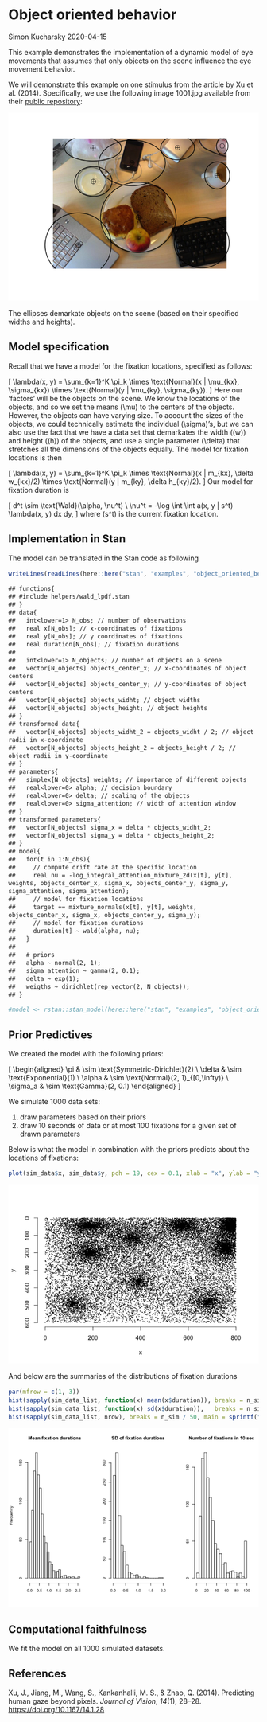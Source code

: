 Object oriented behavior
================
Simon Kucharsky
2020-04-15

This example demonstrates the implementation of a dynamic model of eye
movements that assumes that only objects on the scene influence the eye
movement behavior.

We will demonstrate this example on one stimulus from the article by Xu
et al. (2014). Specifically, we use the following image 1001.jpg
available from their [public
repository](https://github.com/NUS-VIP/predicting-human-gaze-beyond-pixels):

![](Object_oriencted_behavior_files/figure-gfm/unnamed-chunk-2-1.png)<!-- -->

The ellipses demarkate objects on the scene (based on their specified
widths and heights).

## Model specification

Recall that we have a model for the fixation locations, specified as
follows:

\[
\lambda(x, y) = \sum_{k=1}^K \pi_k \times \text{Normal}(x | \mu_{kx}, \sigma_{kx}) \times \text{Normal}(y | \mu_{ky}, \sigma_{ky}).
\] Here our ‘factors’ will be the objects on the scene. We know the
locations of the objects, and so we set the means \(\mu\) to the centers
of the objects. However, the objects can have varying size. To account
the sizes of the objects, we could technically estimate the individual
\(\sigma\)’s, but we can also use the fact that we have a data set that
demarkates the width (\(w\)) and height (\(h\)) of the objects, and use
a single parameter \(\delta\) that stretches all the dimensions of the
objects equally. The model for fixation locations is then

\[
\lambda(x, y) = \sum_{k=1}^K \pi_k \times \text{Normal}(x | m_{kx}, \delta w_{kx}/2) \times \text{Normal}(y | m_{ky}, \delta h_{ky}/2).
\] Our model for fixation duration is

\[
d^t \sim \text{Wald}(\alpha, \nu^t) \\
\nu^t = -\log \int \int a(x, y | s^t) \lambda(x, y) dx dy,
\] where \(s^t\) is the current fixation location.

## Implementation in Stan

The model can be translated in the Stan code as
following

``` r
writeLines(readLines(here::here("stan", "examples", "object_oriented_behavior.stan")))
```

    ## functions{
    ## #include helpers/wald_lpdf.stan  
    ## }
    ## data{
    ##   int<lower=1> N_obs; // number of observations
    ##   real x[N_obs]; // x-coordinates of fixations
    ##   real y[N_obs]; // y coordinates of fixations
    ##   real duration[N_obs]; // fixation durations
    ##   
    ##   int<lower=1> N_objects; // number of objects on a scene
    ##   vector[N_objects] objects_center_x; // x-coordinates of object centers
    ##   vector[N_objects] objects_center_y; // y-coordinates of object centers
    ##   vector[N_objects] objects_widht; // object widths
    ##   vector[N_objects] objects_height; // object heights
    ## }
    ## transformed data{
    ##   vector[N_objects] objects_widht_2 = objects_widht / 2; // object radii in x-coordinate
    ##   vector[N_objects] objects_height_2 = objects_height / 2; // object radii in y-coordinate
    ## }
    ## parameters{
    ##   simplex[N_objects] weights; // importance of different objects
    ##   real<lower=0> alpha; // decision boundary
    ##   real<lower=0> delta; // scaling of the objects
    ##   real<lower=0> sigma_attention; // width of attention window
    ## }
    ## transformed parameters{
    ##   vector[N_objects] sigma_x = delta * objects_widht_2;
    ##   vector[N_objects] sigma_y = delta * objects_height_2;
    ## }
    ## model{
    ##   for(t in 1:N_obs){
    ##     // compute drift rate at the specific location
    ##     real nu = -log_integral_attention_mixture_2d(x[t], y[t], weights, objects_center_x, sigma_x, objects_center_y, sigma_y, sigma_attention, sigma_attention);
    ##     // model for fixation locations
    ##     target += mixture_normals(x[t], y[t], weights, objects_center_x, sigma_x, objects_center_y, sigma_y);
    ##     // model for fixation durations
    ##     duration[t] ~ wald(alpha, nu);
    ##   }
    ##   
    ##   # priors
    ##   alpha ~ normal(2, 1);
    ##   sigma_attention ~ gamma(2, 0.1);
    ##   delta ~ exp(1);
    ##   weigths ~ dirichlet(rep_vector(2, N_objects));
    ## }

``` r
#model <- rstan::stan_model(here::here("stan", "examples", "object_oriented_behavior.stan"))
```

## Prior Predictives

We created the model with the following priors:

\[
\begin{aligned}
\pi & \sim \text{Symmetric-Dirichlet}(2) \\
\delta & \sim \text{Exponential}(1) \\
\alpha & \sim \text{Normal}(2, 1)_{[0,\infty)} \\
\sigma_a & \sim \text{Gamma}(2, 0.1)
\end{aligned}
\]

We simulate 1000 data sets:

1)  draw parameters based on their priors
2)  draw 10 seconds of data or at most 100 fixations for a given set of
    drawn parameters

Below is what the model in combination with the priors predicts about
the locations of
fixations:

``` r
plot(sim_data$x, sim_data$y, pch = 19, cex = 0.1, xlab = "x", ylab = "y", bty = "n", ylim = rev(range(sim_data$y)))
```

![](Object_oriencted_behavior_files/figure-gfm/pred_fixations-1.png)<!-- -->

And below are the summaries of the distributions of fixation durations

``` r
par(mfrow = c(1, 3))
hist(sapply(sim_data_list, function(x) mean(x$duration)), breaks = n_sim / 50, main = "Mean fixation durations", xlab = "")
hist(sapply(sim_data_list, function(x) sd(x$duration)),   breaks = n_sim / 50, main = "SD of fixation durations", xlab = "", ylab = "")
hist(sapply(sim_data_list, nrow), breaks = n_sim / 50, main = sprintf("Number of fixations in %s sec", t_max), xlab = "", ylab = "")
```

![](Object_oriencted_behavior_files/figure-gfm/pred_durations-1.png)<!-- -->

## Computational faithfulness

We fit the model on all 1000 simulated datasets.

## References

<div id="refs" class="references">

<div id="ref-Xu2014beyond">

Xu, J., Jiang, M., Wang, S., Kankanhalli, M. S., & Zhao, Q. (2014).
Predicting human gaze beyond pixels. *Journal of Vision*, *14*(1),
28–28. <https://doi.org/10.1167/14.1.28>

</div>

</div>
